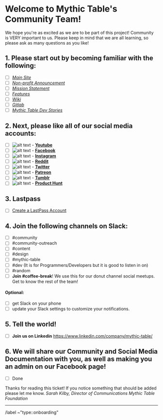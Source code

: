 <!-- Title suggestion: [Onboarding] Newcomer's name -->

# Welcome to Mythic Table's Community Team!

We hope you're as excited as we are to be part of this project! Community is VERY important to us. Please keep in mind that we are all learning, so please ask as many questions as you like!

## 1. Please start out by becoming familiar with the following:

- [ ] [*Main Site*](https://www.mythictable.com/)
- [ ] [*Non-profit Announcement*](https://www.mythictable.com/org/now-non-profit)
- [ ] [*Mission Statement*](https://www.mythictable.com/mission)
- [ ] [*Features*](https://www.mythictable.com/features)
- [ ] [*Wiki*](https://gitlab.com/mythicteam/mythictable/-/wikis/home)
- [ ] [*Gitlab*](https://gitlab.com/mythicteam/mythictable)
- [ ] [*Mythic Table Dev Stories*](https://www.mythictable.com/mythicstories/index)

## 2. Next, please like all of our social media accounts:

- [ ] ![alt text](https://i.imgur.com/TtIyDnO.png "Youtube") - [**Youtube**](https://www.youtube.com/mythictable)
- [ ] ![alt text](https://i.imgur.com/RBSCNgo.png "Facebook") - [**Facebook**](https://www.facebook.com/mythictable/)
- [ ] ![alt text](https://i.imgur.com/M9RR4Hf.png "Instagram") - [**Instagram**](https://www.instagram.com/mythic_table/)
- [ ] ![alt text](https://i.imgur.com/hgpY9gu.png "Reddit") - [**Reddit**](https://www.reddit.com/r/mythictable/)
- [ ] ![alt text](https://i.imgur.com/rEAMp9o.png "Twitter") - [**Twitter**](https://twitter.com/mythictable/)
- [ ] ![alt text](https://i.imgur.com/kX34PqK.png "Patreon") - [**Patreon**](https://www.patreon.com/mythictable/)
- [ ] ![alt text](https://i.imgur.com/m9k88St.png "Tumblr") - [**Tumblr**](https://mythictable.tumblr.com/)
- [ ] ![alt text](https://i.imgur.com/EbNeByg.png "Product Hunt") - [**Product Hunt**](https://www.producthunt.com/posts/mythic-table/)

## 3. Lastpass

- [ ] [Create a LastPass Account](https://lastpass.com/create_account.php?)

## 4. Join the following channels on Slack:

* [ ] #community
* [ ] #community-outreach
* [ ] #content
* [ ] #design
* [ ] #mythic-table
* [ ] #dev (It is for Programmers/Developers but it is good to listen in on)
* [ ] #random
* [ ] **Join #coffee-break**! We use this for our donut channel social meetups.  Get to know the rest of the team!

#### Optional:

- [ ] get Slack on your phone
- [ ] update your Slack settings to customize your notifications.

## 5. Tell the world!

- [ ] **Join us on Linkedin** https://www.linkedin.com/company/mythic-table/

## 6. We will share our Community and Social Media Documentation with you, as well as making you an admin on our Facebook page! 

* [ ] Done 

Thanks for reading this ticket! If you notice something that should be added please let me know.
*Sarah Kilby, Director of Communications
Mythic Table Foundation*
****

/label ~"type::onboarding"
